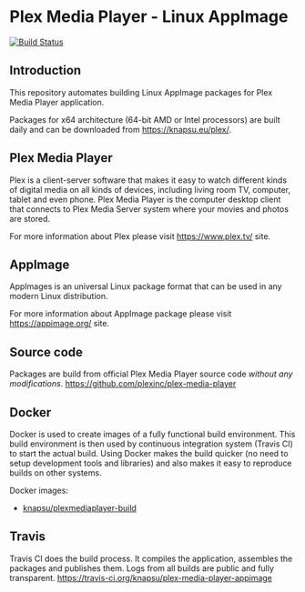 # Plex Media Player - Linux AppImage

[![Build Status](https://travis-ci.org/knapsu/plex-media-player-appimage.svg?branch=master)](https://travis-ci.org/knapsu/plex-media-player-appimage)

## Introduction

This repository automates building Linux AppImage packages for Plex Media Player application.

Packages for x64 architecture (64-bit AMD or Intel processors) are built daily and can be downloaded from https://knapsu.eu/plex/.

## Plex Media Player

Plex is a client-server software that makes it easy to watch different kinds of digital media on all kinds of devices, including living room TV, computer, tablet and even phone.
Plex Media Player is the computer desktop client that connects to Plex Media Server system where your movies and photos are stored.

For more information about Plex please visit https://www.plex.tv/ site.

## AppImage

AppImages is an universal Linux package format that can be used in any modern Linux distribution.

For more information about AppImage package please visit https://appimage.org/ site.

## Source code

Packages are build from official Plex Media Player source code *without any modifications*.
https://github.com/plexinc/plex-media-player

## Docker

Docker is used to create images of a fully functional build environment. This build environment is then used by continuous integration system (Travis CI) to start the actual build. Using Docker makes the build quicker (no need to setup development tools and libraries) and also makes it easy to reproduce builds on other systems.

Docker images:
- [knapsu/plexmediaplayer-build](https://hub.docker.com/r/knapsu/plexmediaplayer-build/)

## Travis

Travis CI does the build process. It compiles the application, assembles the packages and publishes them. Logs from all builds are public and fully transparent.
https://travis-ci.org/knapsu/plex-media-player-appimage
